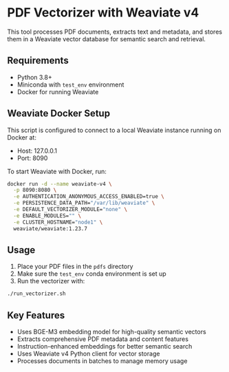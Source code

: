 # PDF Vectorizer with Weaviate v4

This tool processes PDF documents, extracts text and metadata, and stores them in a Weaviate vector database for semantic search and retrieval.

## Requirements

- Python 3.8+
- Miniconda with `test_env` environment
- Docker for running Weaviate

## Weaviate Docker Setup

This script is configured to connect to a local Weaviate instance running on Docker at:
- Host: 127.0.0.1
- Port: 8090

To start Weaviate with Docker, run:

```bash
docker run -d --name weaviate-v4 \
  -p 8090:8080 \
  -e AUTHENTICATION_ANONYMOUS_ACCESS_ENABLED=true \
  -e PERSISTENCE_DATA_PATH="/var/lib/weaviate" \
  -e DEFAULT_VECTORIZER_MODULE="none" \
  -e ENABLE_MODULES="" \
  -e CLUSTER_HOSTNAME="node1" \
  weaviate/weaviate:1.23.7
```

## Usage

1. Place your PDF files in the `pdfs` directory
2. Make sure the `test_env` conda environment is set up
3. Run the vectorizer with:

```bash
./run_vectorizer.sh
```

## Key Features

- Uses BGE-M3 embedding model for high-quality semantic vectors
- Extracts comprehensive PDF metadata and content features
- Instruction-enhanced embeddings for better semantic search
- Uses Weaviate v4 Python client for vector storage
- Processes documents in batches to manage memory usage 